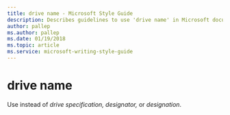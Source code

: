 ```yaml
---
title: drive name - Microsoft Style Guide
description: Describes guidelines to use 'drive name' in Microsoft documents and provides examples.
author: pallep
ms.author: pallep
ms.date: 01/19/2018
ms.topic: article
ms.service: microsoft-writing-style-guide
---
```


# drive name

Use instead of *drive specification, designator,* or *designation*.
